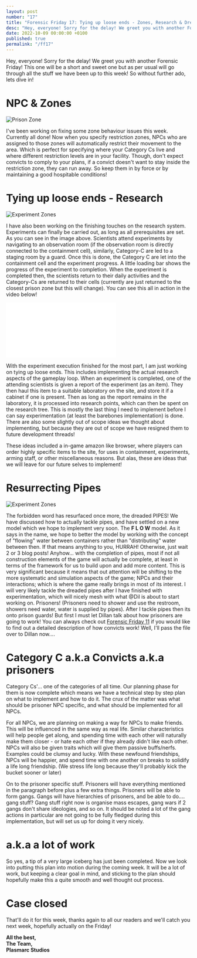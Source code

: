 ```yaml
---
layout: post
number: "17"
title: "Forensic Friday 17: Tying up loose ends - Zones, Research & Dreaded Pipes"
desc: "Hey, everyone! Sorry for the delay! We greet you with another Forensic Friday! This one will be a short and sweet one but as per usual will go through all the stuff we have been up to this week! So without further ado, lets dive in!"
date: 2022-10-09 00:00:00 +0100
published: true
permalink: "/ff17"
---
```


Hey, everyone! Sorry for the delay! We greet you with another Forensic Friday! This one will be a short and sweet one but as per usual will go through all the stuff we have been up to this week! So without further ado, lets dive in!

# NPC & Zones

![Prison Zone](./forensic-friday-media/ff17/pz.png)

I've been working on fixing some zone behaviour issues this week. Currently all done! Now when you specify restriction zones, NPCs who are assigned to those zones will automatically restrict their movement to the area. Which is perfect for specifying where your Category Cs live and where different restriction levels are in your facility. Though, don't expect convicts to comply to your plans, if a convict doesn't want to stay inside the restriction zone, they can run away. So keep them in by force or by maintaining a good hospitable conditions!

# Tying up loose ends - Research

![Experiment Zones](./forensic-friday-media/ff17/research1.png)

I have also been working on the finishing touches on the research system. Experiments can finally be carried out, as long as all prerequisites are set. As you can see in the image above. Scientists attend experiments by navigating to an observation room (if the observation room is directly connected to the containment cell), similarly, Category-C are led to a staging room by a guard. Once this is done, the Category C are let into the containment cell and the experiment progress. A little loading bar shows the progress of the experiment to completion. When the experiment is completed then, the scientists return to their daily activities and the Category-Cs are returned to their cells (currently are just returned to the closest prison zone but this will change). You can see this all in action in the video below!

<iframe src="./forensic-friday-media/ff17/loop_1.mp4" frameborder="0" allowfullscreen></iframe>

With the experiment execution finished for the most part, I am just working on tying up loose ends. This includes implementing the actual research aspects of the gameplay loop. When an experiment is completed, one of the attending scientists is given a report of the experiment (as an item). They then haul this item to a suitable laboratory on the site, and store it if a cabinet if one is present. Then as long as the report remains in the laboratory, it is processed into research points, which can then be spent on the research tree. This is mostly the last thing I need to implement before I can say experimentation (at least the barebones implementation) is done. There are also some slightly out of scope ideas we thought about implementing, but because they are out of scope we have resigned them to future development threads! 

These ideas included a in-game amazon like browser, where players can order highly specific items to the site, for uses in containment, experiments, arming staff, or other miscellaneous reasons.  But alas, these are ideas that we will leave for our future selves to implement!

# Resurrecting Pipes

![Experiment Zones](./forensic-friday-media/ff17/sketch.png)

The forbidden word has resurfaced once more, the dreaded PIPES! We have discussed how to actually tackle pipes, and have settled on a new model which we hope to implement very soon. The **F L O W** model. As it says in the name, we hope to better the model by working with the concept of "flowing" water between containers rather than "distributing" water between then. If that means anything to you, HURRAH! Otherwise, just wait 2 or 3 blog posts! Anyhow... with the completion of pipes, most if not all construction elements of the game will actually be complete, at least in terms of the framework for us to build upon and add more content. This is very significant because it means that out attention will be shifting to the more systematic and simulation aspects of the game; NPCs and their interactions; which is where the game really brings in most of its interest. I will very likely tackle the dreaded pipes after I have finished with experimentation, which will nicely mesh with what @Dil  is about to start working on. Prisoners! (Prisoners need to shower and use the restroom, showers need water, water is supplied by pipes). After I tackle pipes then its onto prison guards! But first I must let Dillan talk about how prisoners are going to work! You can always check out [Forensic Friday 11](/ff11) if you would like to find out a detailed description of how convicts work! Well, I'll pass the file over to Dillan now....

# Category C a.k.a Convicts a.k.a prisoners

Category Cs'... one of the categories of all time. Our planning phase for them is now complete which means we have a technical step by step plan on what to implement and how to do it. The crux of the matter was what should be prisoner NPC specific, and what should be implemented for all NPCs. 

For all NPCs, we are planning on making a way for NPCs to make friends. This will be influenced in the same way as real life. Similar characteristics will help people get along, and spending time with each other will naturally make them closer - or hate each other if they already didn't like each other. NPCs will also be given traits which will give them passive buffs/nerfs. Examples could be clumsy and lucky. With these newfound friendships, NPCs will be happier, and spend time with one another on breaks to solidify a life long friendship. (We stress life long because they'll probably kick the bucket sooner or later)

On to the prisoner specific stuff. Prisoners will have everything mentioned in the paragraph before plus a few extra things. Prisoners will be able to form gangs. Gangs will have hierarchies of prisoners, and be able to do.... gang stuff? Gang stuff right now is organise mass escapes, gang wars if 2 gangs don't share ideologies, and so on. It should be noted a lot of the gang actions in particular are not going to be fully fledged during this implementation, but will set us up for doing it very nicely.

# a.k.a a lot of work

So yes, a tip of a very large iceberg has just been completed. Now we look into putting this plan into motion during the coming week. It will be a lot of work, but keeping a clear goal in mind, and sticking to the plan should hopefully make this a quite smooth and well thought out process.

# Case closed

That'll do it for this week, thanks again to all our readers and we'll catch you next week, hopefully actually on the Friday!

**All the best,**\
**The Team,**\
**Plasmarc Studios**